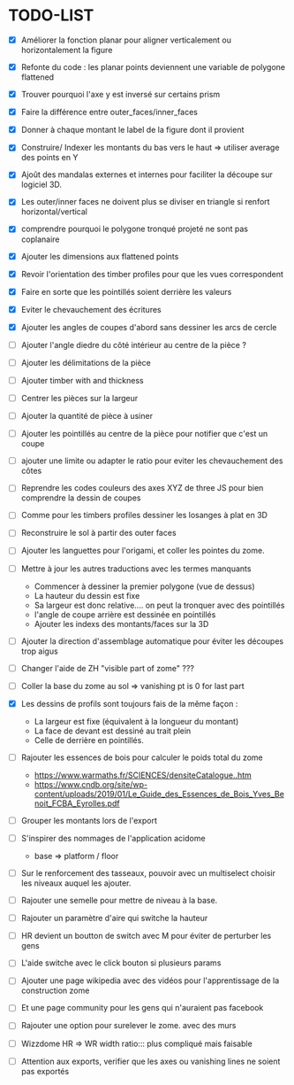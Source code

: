 # TODO-LIST

* [x] Améliorer la fonction planar pour aligner verticalement ou horizontalement la figure
* [x] Refonte du code : les planar points deviennent une variable de polygone flattened
* [x] Trouver pourquoi l'axe y est inversé sur certains prism
* [x] Faire la différence entre outer_faces/inner_faces
* [x] Donner à chaque montant le label de la figure dont il provient
* [x] Construire/ Indexer les montants du bas vers le haut => utiliser average des points en Y
* [x] Ajoût des mandalas externes et internes pour faciliter la découpe sur logiciel 3D.
* [x] Les outer/inner faces ne doivent plus se diviser en triangle si renfort horizontal/vertical
* [x] comprendre pourquoi le polygone tronqué projeté ne sont pas coplanaire
* [x] Ajouter les dimensions aux flattened points
* [x] Revoir l'orientation des timber profiles pour que les vues correspondent
* [x] Faire en sorte que les pointillés soient derrière les valeurs
* [x] Eviter le chevauchement des écritures
* [x] Ajouter les angles de coupes d'abord sans dessiner les arcs de cercle

* [ ] Ajouter l'angle diedre du côté intérieur au centre de la pièce ?


* [ ] Ajouter les délimitations de la pièce
* [ ] Ajouter timber with and thickness
* [ ] Centrer les pièces sur la largeur
* [ ] Ajouter la quantité de pièce à usiner
* [ ] Ajouter les pointillés au centre de la pièce pour notifier que c'est un coupe


* [ ] ajouter une limite ou adapter le ratio pour eviter les chevauchement des côtes
  
* [ ] Reprendre les codes couleurs des axes XYZ de three JS pour bien comprendre la dessin de coupes
* [ ] Comme pour les timbers profiles dessiner les losanges à plat en 3D
  
* [ ] Reconstruire le sol à partir des outer faces

* [ ] Ajouter les languettes pour l'origami, et coller les pointes du zome.

* [ ] Mettre à jour les autres traductions avec les termes manquants


  * Commencer à dessiner la premier polygone (vue de dessus)
  * La hauteur du dessin est fixe
  * Sa largeur est donc relative.... on peut la tronquer avec des pointillés
  * l'angle de coupe arrière est dessinée en pointillés
  * Ajouter les indexs des montants/faces sur la 3D
  
* [ ] Ajouter la direction d'assemblage automatique pour éviter les découpes trop aigus
  
* [ ] Changer l'aide de ZH "visible part  of zome" ???  
* [ ] Coller la base du zome au sol => vanishing pt is 0 for last part
  
* [x] Les dessins de profils sont toujours fais de la même façon :
  
  * La largeur est fixe (équivalent à la longueur du montant)
  * La face de devant est dessiné au trait plein
  * Celle de derrière en pointillés.

* [ ] Rajouter les essences de bois pour calculer le poids total du zome
  
  * https://www.warmaths.fr/SCIENCES/densiteCatalogue..htm
  * https://www.cndb.org/site/wp-content/uploads/2019/01/Le_Guide_des_Essences_de_Bois_Yves_Benoit_FCBA_Eyrolles.pdf

* [ ] Grouper les montants lors de l'export

* [ ] S'inspirer des nommages de l'application acidome 
  
  * base => platform / floor

* [ ] Sur le renforcement des tasseaux,
  pouvoir avec un multiselect choisir les niveaux auquel les ajouter.

* [ ] Rajouter une semelle pour mettre de niveau à la base.

* [ ] Rajouter un paramètre d'aire qui switche la hauteur

* [ ] HR devient un boutton de switch avec M pour éviter de perturber les gens

* [ ] L'aide switche avec le click bouton si plusieurs params

* [ ] Ajouter une page wikipedia avec des vidéos pour l'apprentissage de la construction zome

* [ ] Et une page community pour les gens qui n'auraient pas facebook

* [ ] Rajouter une option pour surelever le zome. avec des murs


* [ ] Wizzdome HR => WR width ratio::: plus compliqué mais faisable

* [ ] Attention aux exports, verifier que les axes ou vanishing lines ne soient pas exportés
